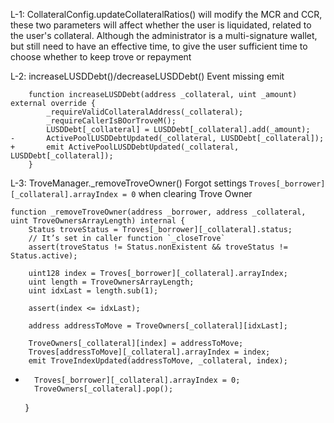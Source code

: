 L-1:
CollateralConfig.updateCollateralRatios() will modify the MCR and CCR, these two parameters will affect whether the user is liquidated, related to the user's collateral.
Although the administrator is a multi-signature wallet, but still need to have an effective time, to give the user sufficient time to choose whether to keep trove or repayment


L-2:
increaseLUSDDebt()/decreaseLUSDDebt()
Event missing emit
```solidity
    function increaseLUSDDebt(address _collateral, uint _amount) external override {
        _requireValidCollateralAddress(_collateral);
        _requireCallerIsBOorTroveM();
        LUSDDebt[_collateral] = LUSDDebt[_collateral].add(_amount);
-       ActivePoolLUSDDebtUpdated(_collateral, LUSDDebt[_collateral]);
+       emit ActivePoolLUSDDebtUpdated(_collateral, LUSDDebt[_collateral]);
    }
```

L-3:
TroveManager._removeTroveOwner()
Forgot settings `Troves[_borrower][_collateral].arrayIndex = 0` when clearing Trove Owner

    function _removeTroveOwner(address _borrower, address _collateral, uint TroveOwnersArrayLength) internal {
        Status troveStatus = Troves[_borrower][_collateral].status;
        // It’s set in caller function `_closeTrove`
        assert(troveStatus != Status.nonExistent && troveStatus != Status.active);

        uint128 index = Troves[_borrower][_collateral].arrayIndex;
        uint length = TroveOwnersArrayLength;
        uint idxLast = length.sub(1);

        assert(index <= idxLast);

        address addressToMove = TroveOwners[_collateral][idxLast];

        TroveOwners[_collateral][index] = addressToMove;
        Troves[addressToMove][_collateral].arrayIndex = index;
        emit TroveIndexUpdated(addressToMove, _collateral, index);

+       Troves[_borrower][_collateral].arrayIndex = 0;
        TroveOwners[_collateral].pop();
    }
